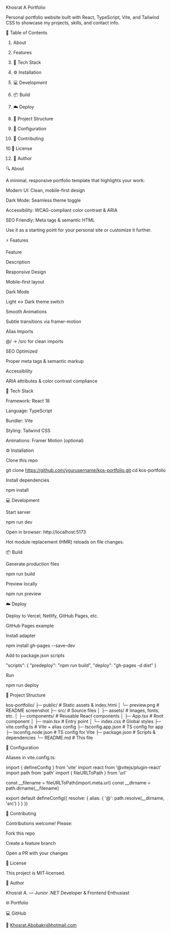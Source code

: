 Khosrat A Portfolio

Personal portfolio website built with React, TypeScript, Vite, and Tailwind CSS to showcase my projects, skills, and contact info.

📑 Table of Contents

1. About

2. Features

3. 🚀 Tech Stack

4. ⚙️ Installation

5. 💻 Development

6. 📦 Build

7. ☁️ Deploy

8. 📂 Project Structure

9. 🔧 Configuration

10. 🤝 Contributing

10.📄 License

12. 👤 Author


🔍 About

A minimal, responsive portfolio template that highlights your work:

Modern UI: Clean, mobile-first design

Dark Mode: Seamless theme toggle

Accessibility: WCAG-compliant color contrast & ARIA

SEO Friendly: Meta tags & semantic HTML

Use it as a starting point for your personal site or customize it further.

⚡ Features

Feature

Description

Responsive Design

Mobile-first layout

Dark Mode

Light ↔ Dark theme switch

Smooth Animations

Subtle transitions via framer-motion

Alias Imports

@/ → /src for clean imports

SEO Optimized

Proper meta tags & semantic markup

Accessibility

ARIA attributes & color contrast compliance

🚀 Tech Stack

Framework: React 18

Language: TypeScript

Bundler: Vite

Styling: Tailwind CSS

Animations: Framer Motion (optional)

⚙️ Installation

Clone this repo

git clone https://github.com/yourusername/kos-portfolio.git
cd kos-portfolio

Install dependencies

npm install

💻 Development

Start server

npm run dev

Open in browser: http://localhost:5173

Hot module replacement (HMR) reloads on file changes.

📦 Build

Generate production files

npm run build

Preview locally

npm run preview

☁️ Deploy

Deploy to Vercel, Netlify, GitHub Pages, etc.

GitHub Pages example

Install adapter

npm install gh-pages --save-dev

Add to package.json scripts

"scripts": {
  "predeploy": "npm run build",
  "deploy": "gh-pages -d dist"
}

Run

npm run deploy

📂 Project Structure

kos-portfolio/
├─ public/             # Static assets & index.html
│  └─ preview.png      # README screenshot
├─ src/                # Source files
│  ├─ assets/          # Images, fonts, etc.
│  ├─ components/      # Reusable React components
│  ├─ App.tsx          # Root component
│  ├─ main.tsx         # Entry point
│  └─ index.css        # Global styles
├─ vite.config.ts      # Vite + alias config
├─ tsconfig.app.json   # TS config for app
├─ tsconfig.node.json  # TS config for Vite
├─ package.json        # Scripts & dependencies
└─ README.md           # This file

🔧 Configuration

Aliases in vite.config.ts:

import { defineConfig } from 'vite'
import react from '@vitejs/plugin-react'
import path from 'path'
import { fileURLToPath } from 'url'

const __filename = fileURLToPath(import.meta.url)
const __dirname  = path.dirname(__filename)

export default defineConfig({
  resolve: {
    alias: { '@': path.resolve(__dirname, 'src') }
  }
})

🤝 Contributing

Contributions welcome! Please:

Fork this repo

Create a feature branch

Open a PR with your changes

📄 License

This project is MIT‑licensed.

👤 Author

Khosrat A. — Junior .NET Developer & Frontend Enthusiast

🌐 Portfolio

💻 GitHub

📧 Khosrat.Abobakri@hotmail.com
